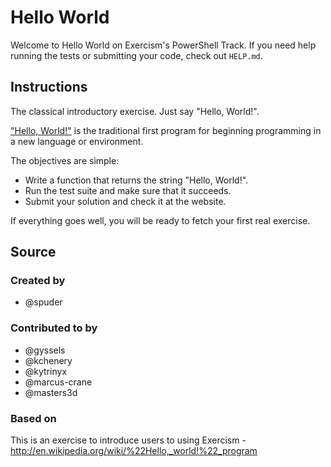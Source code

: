# Hello World

Welcome to Hello World on Exercism's PowerShell Track.
If you need help running the tests or submitting your code, check out `HELP.md`.

## Instructions

The classical introductory exercise. Just say "Hello, World!".

["Hello, World!"](http://en.wikipedia.org/wiki/%22Hello,_world!%22_program) is
the traditional first program for beginning programming in a new language
or environment.

The objectives are simple:

- Write a function that returns the string "Hello, World!".
- Run the test suite and make sure that it succeeds.
- Submit your solution and check it at the website.

If everything goes well, you will be ready to fetch your first real exercise.

## Source

### Created by

- @spuder

### Contributed to by

- @gyssels
- @kchenery
- @kytrinyx
- @marcus-crane
- @masters3d

### Based on

This is an exercise to introduce users to using Exercism - http://en.wikipedia.org/wiki/%22Hello,_world!%22_program